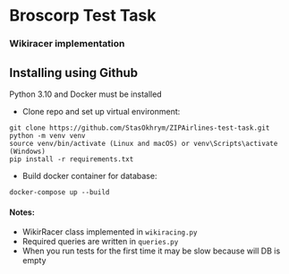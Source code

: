 # Broscorp Test Task
### Wikiracer implementation

## Installing using Github
Python 3.10 and Docker must be installed

- Clone repo and set up virtual environment:
```shell
git clone https://github.com/StasOkhrym/ZIPAirlines-test-task.git
python -m venv venv
source venv/bin/activate (Linux and macOS) or venv\Scripts\activate (Windows)
pip install -r requirements.txt
```
- Build docker container for database:
```shell
docker-compose up --build
```

#### Notes:

- WikirRacer class implemented in `wikiracing.py`
- Required queries are written in `queries.py` 
- When you run tests for the first time it may be slow because will DB is empty